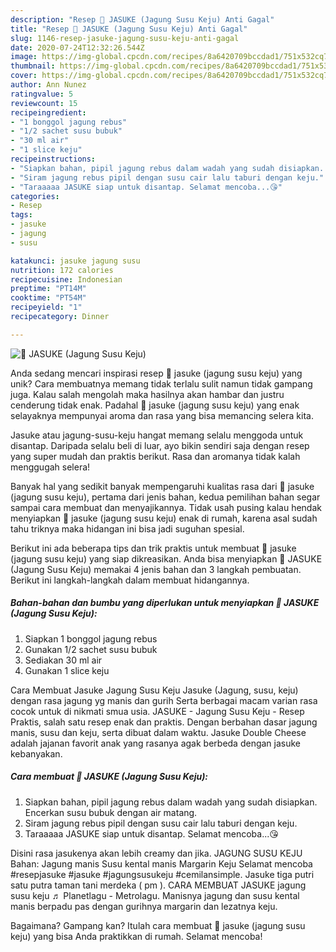 ```yaml
---
description: "Resep 🌻 JASUKE (Jagung Susu Keju) Anti Gagal"
title: "Resep 🌻 JASUKE (Jagung Susu Keju) Anti Gagal"
slug: 1146-resep-jasuke-jagung-susu-keju-anti-gagal
date: 2020-07-24T12:32:26.544Z
image: https://img-global.cpcdn.com/recipes/8a6420709bccdad1/751x532cq70/🌻-jasuke-jagung-susu-keju-foto-resep-utama.jpg
thumbnail: https://img-global.cpcdn.com/recipes/8a6420709bccdad1/751x532cq70/🌻-jasuke-jagung-susu-keju-foto-resep-utama.jpg
cover: https://img-global.cpcdn.com/recipes/8a6420709bccdad1/751x532cq70/🌻-jasuke-jagung-susu-keju-foto-resep-utama.jpg
author: Ann Nunez
ratingvalue: 5
reviewcount: 15
recipeingredient:
- "1 bonggol jagung rebus"
- "1/2 sachet susu bubuk"
- "30 ml air"
- "1 slice keju"
recipeinstructions:
- "Siapkan bahan, pipil jagung rebus dalam wadah yang sudah disiapkan. Encerkan susu bubuk dengan air matang."
- "Siram jagung rebus pipil dengan susu cair lalu taburi dengan keju."
- "Taraaaaa JASUKE siap untuk disantap. Selamat mencoba...😘"
categories:
- Resep
tags:
- jasuke
- jagung
- susu

katakunci: jasuke jagung susu 
nutrition: 172 calories
recipecuisine: Indonesian
preptime: "PT14M"
cooktime: "PT54M"
recipeyield: "1"
recipecategory: Dinner

---
```



![🌻 JASUKE (Jagung Susu Keju)](https://img-global.cpcdn.com/recipes/8a6420709bccdad1/751x532cq70/🌻-jasuke-jagung-susu-keju-foto-resep-utama.jpg)

Anda sedang mencari inspirasi resep 🌻 jasuke (jagung susu keju) yang unik? Cara membuatnya memang tidak terlalu sulit namun tidak gampang juga. Kalau salah mengolah maka hasilnya akan hambar dan justru cenderung tidak enak. Padahal 🌻 jasuke (jagung susu keju) yang enak selayaknya mempunyai aroma dan rasa yang bisa memancing selera kita.

Jasuke atau jagung-susu-keju hangat memang selalu menggoda untuk disantap. Daripada selalu beli di luar, ayo bikin sendiri saja dengan resep yang super mudah dan praktis berikut. Rasa dan aromanya tidak kalah menggugah selera!

Banyak hal yang sedikit banyak mempengaruhi kualitas rasa dari 🌻 jasuke (jagung susu keju), pertama dari jenis bahan, kedua pemilihan bahan segar sampai cara membuat dan menyajikannya. Tidak usah pusing kalau hendak menyiapkan 🌻 jasuke (jagung susu keju) enak di rumah, karena asal sudah tahu triknya maka hidangan ini bisa jadi suguhan spesial.


Berikut ini ada beberapa tips dan trik praktis untuk membuat 🌻 jasuke (jagung susu keju) yang siap dikreasikan. Anda bisa menyiapkan 🌻 JASUKE (Jagung Susu Keju) memakai 4 jenis bahan dan 3 langkah pembuatan. Berikut ini langkah-langkah dalam membuat hidangannya.

<!--inarticleads1-->

##### Bahan-bahan dan bumbu yang diperlukan untuk menyiapkan 🌻 JASUKE (Jagung Susu Keju):

1. Siapkan 1 bonggol jagung rebus
1. Gunakan 1/2 sachet susu bubuk
1. Sediakan 30 ml air
1. Gunakan 1 slice keju


Cara Membuat Jasuke Jagung Susu Keju  Jasuke (Jagung, susu, keju) dengan rasa jagung yg manis dan gurih Serta berbagai macam varian rasa cocok untuk di nikmati smua usia. JASUKE - Jagung Susu Keju - Resep Praktis, salah satu resep enak dan praktis. Dengan berbahan dasar jagung manis, susu dan keju, serta dibuat dalam waktu. Jasuke Double Cheese adalah jajanan favorit anak yang rasanya agak berbeda dengan jasuke kebanyakan. 

<!--inarticleads2-->

##### Cara membuat 🌻 JASUKE (Jagung Susu Keju):

1. Siapkan bahan, pipil jagung rebus dalam wadah yang sudah disiapkan. Encerkan susu bubuk dengan air matang.
1. Siram jagung rebus pipil dengan susu cair lalu taburi dengan keju.
1. Taraaaaa JASUKE siap untuk disantap. Selamat mencoba...😘


Disini rasa jasukenya akan lebih creamy dan jika. JAGUNG SUSU KEJU Bahan: Jagung manis Susu kental manis Margarin Keju Selamat mencoba #resepjasuke #jasuke #jagungsusukeju #cemilansimple. Jasuke tiga putri satu putra taman tani merdeka ( pm ). CARA MEMBUAT JASUKE jagung susu keju ♬ Planetlagu - Metrolagu. Manisnya jagung dan susu kental manis berpadu pas dengan gurihnya margarin dan lezatnya keju. 

Bagaimana? Gampang kan? Itulah cara membuat 🌻 jasuke (jagung susu keju) yang bisa Anda praktikkan di rumah. Selamat mencoba!
